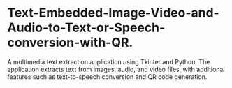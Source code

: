 # Text-Embedded-Image-Video-and-Audio-to-Text-or-Speech-conversion-with-QR.
A multimedia text extraction application using  Tkinter and Python. The application extracts  text from images, audio, and video files, with  additional features such as text-to-speech  conversion and QR code generation. 
